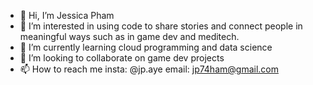 - 👋 Hi, I’m Jessica Pham
- 👀 I’m interested in using code to share stories and connect people in meaningful ways such as in game dev and meditech.
- 🌱 I’m currently learning cloud programming and data science
- 💞️ I’m looking to collaborate on game dev projects
- 📫 How to reach me
      insta: @jp.aye
      email: jp74ham@gmail.com

<!---
jp74ham/jp74ham is a ✨ special ✨ repository because its `README.md` (this file) appears on your GitHub profile.
You can click the Preview link to take a look at your changes.
--->
